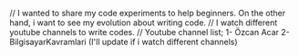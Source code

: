 // I wanted to share my code experiments to help beginners. On the other hand, i want to see my evolution about writing code.
// I watch different youtube channels to write codes.
// Youtube channel list; 1- Özcan Acar   2- BilgisayarKavramlari     (I'll update if i watch different channels)
